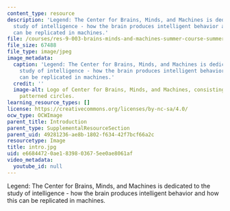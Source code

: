 ```yaml
---
content_type: resource
description: 'Legend: The Center for Brains, Minds, and Machines is dedicated to the
  study of intelligence - how the brain produces intelligent behavior and how this
  can be replicated in machines.'
file: /courses/res-9-003-brains-minds-and-machines-summer-course-summer-2015/e66844720ae1839803675ee0ae8061af_intro.jpg
file_size: 67488
file_type: image/jpeg
image_metadata:
  caption: 'Legend: The Center for Brains, Minds, and Machines is dedicated to the
    study of intelligence - how the brain produces intelligent behavior and how this
    can be replicated in machines.'
  credit: ''
  image-alt: Logo of Center for Brains, Minds, and Machines, consisting of 3 overlapping
    patterned circles.
learning_resource_types: []
license: https://creativecommons.org/licenses/by-nc-sa/4.0/
ocw_type: OCWImage
parent_title: Introduction
parent_type: SupplementalResourceSection
parent_uid: 49281236-ae8b-1802-f634-42f7bcf66a2c
resourcetype: Image
title: intro.jpg
uid: e6684472-0ae1-8398-0367-5ee0ae8061af
video_metadata:
  youtube_id: null
---
```

Legend: The Center for Brains, Minds, and Machines is dedicated to the study of intelligence - how the brain produces intelligent behavior and how this can be replicated in machines.